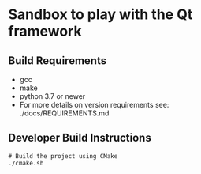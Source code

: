 # Sandbox to play with the Qt framework

## Build Requirements
- gcc
- make
- python 3.7 or newer
- For more details on version requirements see: ./docs/REQUIREMENTS.md

## Developer Build Instructions
```
# Build the project using CMake
./cmake.sh
```
